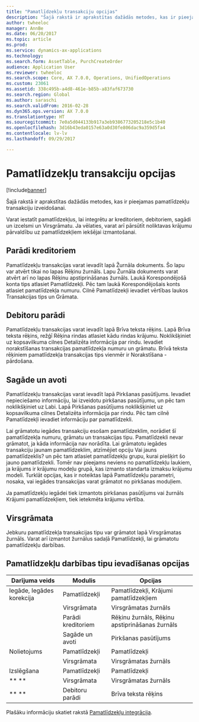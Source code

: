 ```yaml
---
title: "Pamatlīdzekļu transakciju opcijas"
description: "Šajā rakstā ir aprakstītas dažādās metodes, kas ir pieejamas pamatlīdzekļu transakciju izveidošanai."
author: twheeloc
manager: AnnBe
ms.date: 06/20/2017
ms.topic: article
ms.prod: 
ms.service: dynamics-ax-applications
ms.technology: 
ms.search.form: AssetTable, PurchCreateOrder
audience: Application User
ms.reviewer: twheeloc
ms.search.scope: Core, AX 7.0.0, Operations, UnifiedOperations
ms.custom: 23061
ms.assetid: 338c495b-a4d8-461e-b85b-a83faf673730
ms.search.region: Global
ms.author: saraschi
ms.search.validFrom: 2016-02-28
ms.dyn365.ops.version: AX 7.0.0
ms.translationtype: HT
ms.sourcegitcommit: 7e0a5d044133b917a3eb9386773205218e5c1b40
ms.openlocfilehash: 3d16b43eda0157e63a0d30fe806dac9a359d5fa4
ms.contentlocale: lv-lv
ms.lasthandoff: 09/29/2017

---
```


# <a name="fixed-asset-transaction-options"></a>Pamatlīdzekļu transakciju opcijas

[!include[banner](../includes/banner.md)]


Šajā rakstā ir aprakstītas dažādās metodes, kas ir pieejamas pamatlīdzekļu transakciju izveidošanai.

Varat iestatīt pamatlīdzekļus, lai integrētu ar kreditoriem, debitoriem, sagādi un izcelsmi un Virsgrāmatu. Ja vēlaties, varat arī pārsūtīt noliktavas krājumu pārvaldību uz pamatlīdzekļiem iekšējai izmantošanai.

## <a name="accounts-payable"></a>Parādi kreditoriem
Pamatlīdzekļu transakcijas varat ievadīt lapā Žurnāla dokuments. Šo lapu var atvērt tikai no lapas Rēķinu žurnāls. Lapu Žurnāla dokuments varat atvērt arī no lapas Rēķinu apstiprināšanas žurnāls. Laukā Korespondējošā konta tips atlasiet Pamatlīdzekļi. Pēc tam laukā Korespondējošais konts atlasiet pamatlīdzekļa numuru. Cilnē Pamatlīdzekļi ievadiet vērtības laukos Transakcijas tips un Grāmata.

## <a name="accounts-receivable"></a>Debitoru parādi
Pamatlīdzekļu transakcijas varat ievadīt lapā Brīva teksta rēķins.  Lapā Brīva teksta rēķins, režģī Rēķina rindas atlasiet kādu rindas krājumu. Noklikšķiniet uz kopsavilkuma cilnes Detalizēta informācija par rindu. Ievadiet norakstīšanas transakcijas pamatlīdzekļa numuru un grāmatu. Brīvā teksta rēķiniem pamatlīdzekļa transakcijas tips vienmēr ir Norakstīšana - pārdošana.

## <a name="procurement-and-sourcing"></a>Sagāde un avoti
Pamatlīdzekļu transakcijas varat ievadīt lapā Pirkšanas pasūtījums. Ievadiet nepieciešamo informāciju, lai izveidotu pirkšanas pasūtījumu, un pēc tam noklikšķiniet uz Labi. Lapā Pirkšanas pasūtījums noklikšķiniet uz kopsavilkuma cilnes Detalizēta informācija par rindu. Pēc tam cilnē Pamatlīdzekļi ievadiet informāciju par pamatlīdzekli. 

Lai grāmatotu iegādes transakciju esošam pamatlīdzeklim, norādiet šī pamatlīdzekļa numuru, grāmatu un transakcijas tipu. Pamatlīdzekli nevar grāmatot, ja kāda informācija nav norādīta. Lai grāmatotu iegādes transakciju jaunam pamatlīdzeklim, atzīmējiet opciju Vai jauns pamatlīdzeklis? un pēc tam atlasiet pamatlīdzekļu grupu, kurai piešķirt šo jauno pamatlīdzekli. Tomēr nav pieejams neviens no pamatlīdzekļu laukiem, ja krājums ir krājumu modeļu grupā, kas izmanto standarta izmaksu krājumu modeli. Turklāt opcijas, kas ir noteiktas lapā Pamatlīdzekļu parametri, nosaka, vai iegādes transakcijas varat grāmatot no pirkšanas moduļiem. 

Ja pamatlīdzekļu iegādei tiek izmantots pirkšanas pasūtījums vai žurnāls Krājumi pamatlīdzekļiem, tiek ietekmēta krājumu vērtība.

## <a name="general-ledger"></a>Virsgrāmata
Jebkuru pamatlīdzekļa transakcijas tipu var grāmatot lapā Virsgrāmatas žurnāls. Varat arī izmantot žurnālus sadaļā Pamatlīdzekļi, lai grāmatotu pamatlīdzekļu darbības.

## <a name="options-for-entering-fixed-asset-transaction-types"></a>Pamatlīdzekļu darbības tipu ievadīšanas opcijas


| Darījuma veids                    | Modulis                   | Opcijas                                   |
|-------------------------------------|--------------------------|-------------------------------------------|
| Iegāde, Iegādes korekcija | Pamatlīdzekļi             | Pamatlīdzekļi, Krājumi pamatlīdzekļiem   |
|                                     | Virsgrāmata           | Virsgrāmatas žurnāls                           |
|                                     | Parādi kreditoriem         | Rēķinu žurnāls, Rēķinu apstiprināšanas žurnāls |
|                                     | Sagāde un avoti | Pirkšanas pasūtījums                            |
| Nolietojums                        | Pamatlīdzekļi             | Pamatlīdzekļi                              |
|                                     | Virsgrāmata           | Virsgrāmatas žurnāls                           |
| Izslēgšana                            | Pamatlīdzekļi             | Pamatlīdzekļi                              |
| ** **                               | Virsgrāmata           | Virsgrāmatas žurnāls                           |
| ** **                               | Debitoru parādi      | Brīva teksta rēķins                         |



Plašāku informāciju skatiet rakstā [Pamatlīdzekļu integrācija](fixed-asset-integration.md).




